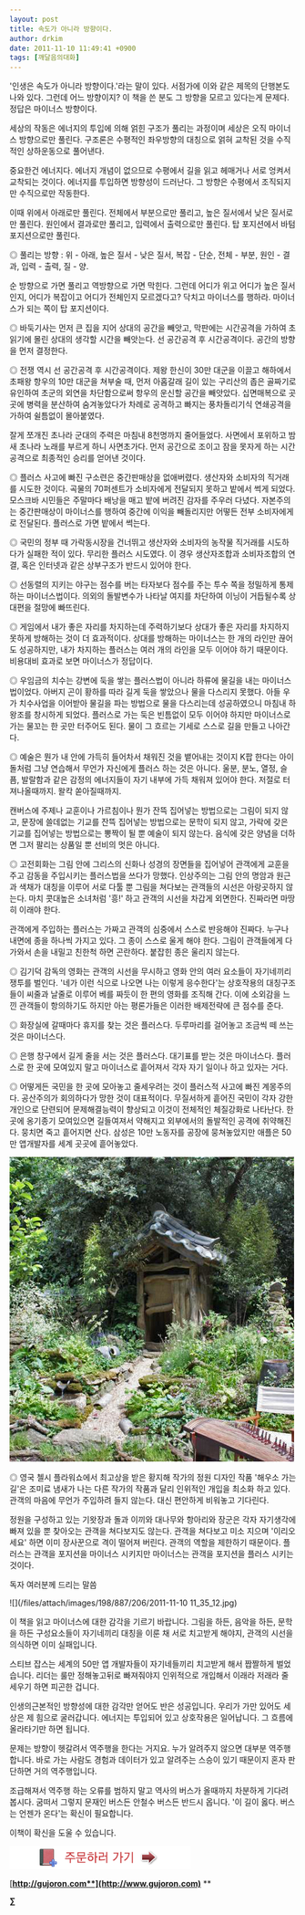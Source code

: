 ```yaml
---
layout: post
title: 속도가 아니라 방향이다.
author: drkim
date: 2011-11-10 11:49:41 +0900
tags: [깨달음의대화]
---
```

'인생은 속도가 아니라 방향이다.'라는 말이 있다. 서점가에 이와 같은 제목의 단행본도 나와 있다. 그런데 어느 방향이지? 이 책을 쓴 분도 그 방향을 모르고 있다는게 문제다. 정답은 마이너스 방향이다. 

세상의 작동은 에너지의 투입에 의해 얽힌 구조가 풀리는 과정이며 세상은 오직 마이너스 방향으로만 풀린다. 구조론은 수평적인 좌우방향의 대칭으로 얽혀 교착된 것을 수직적인 상하운동으로 풀어낸다. 

중요한건 에너지다. 에너지 개념이 없으므로 수평에서 길을 읽고 헤매거나 서로 엉켜서 교착되는 것이다. 에너지를 투입하면 방향성이 드러난다. 그 방향은 수평에서 조직되지만 수직으로만 작동한다. 

이때 위에서 아래로만 풀린다. 전체에서 부분으로만 풀리고, 높은 질서에서 낮은 질서로만 풀린다. 원인에서 결과로만 풀리고, 입력에서 출력으로만 풀린다. 탑 포지션에서 바텀 포지션으로만 풀린다. 

◎ 풀리는 방향 : 위 - 아래, 높은 질서 - 낮은 질서, 복잡 - 단순, 전체 - 부분, 원인 - 결과, 입력 - 출력, 질 - 양. 

순 방향으로 가면 풀리고 역방향으로 가면 막힌다. 그런데 어디가 위고 어디가 높은 질서인지, 어디가 복잡이고 어디가 전체인지 모르겠다고? 닥치고 마이너스를 행하라. 마이너스가 되는 쪽이 탑 포지션이다. 

◎ 바둑기사는 먼저 큰 집을 지어 상대의 공간을 빼앗고, 막판에는 시간공격을 가하여 초읽기에 몰린 상대의 생각할 시간을 빼앗는다. 선 공간공격 후 시간공격이다. 공간의 방향을 먼저 결정한다. 

◎ 전쟁 역시 선 공간공격 후 시간공격이다. 제왕 한신이 30만 대군을 이끌고 해하에서 초패왕 항우의 10만 대군을 쳐부술 때, 먼저 아홉갈래 길이 있는 구리산의 좁은 골짜기로 유인하여 초군의 외연을 차단함으로써 항우의 운신할 공간을 빼앗았다. 십면매복으로 곳곳에 병력을 분산하여 숨겨놓았다가 차례로 공격하고 빠지는 풍차돌리기식 연쇄공격을 가하여 쉴틈없이 몰아붙였다. 

잘게 쪼개진 초나라 군대의 주력은 마침내 8천명까지 줄어들었다. 사면에서 포위하고 밤새 초나라 노래를 부르게 하니 사면초가다. 먼저 공간으로 조이고 잠을 못자게 하는 시간공격으로 최종적인 승리를 얻어낸 것이다. 

◎ 플러스 사고에 빠진 구소련은 중간판매상을 없애버렸다. 생산자와 소비자의 직거래를 시도한 것이다. 곡물의 70퍼센트가 소비자에게 전달되지 못하고 밭에서 썩게 되었다. 모스크바 시민들은 주말마다 배낭을 매고 밭에 버려진 감자를 주우러 다녔다. 자본주의는 중간판매상이 마이너스를 행하여 중간에 이익을 빼돌리지만 어떻든 전부 소비자에게로 전달된다. 플러스로 가면 밭에서 썩는다. 

◎ 국민의 정부 때 가락동시장을 건너뛰고 생산자와 소비자의 농작물 직거래를 시도하다가 실패한 적이 있다. 무리한 플러스 시도였다. 이 경우 생산자조합과 소비자조합의 연결, 혹은 인터넷과 같은 상부구조가 반드시 있어야 한다. 

◎ 선동렬의 지키는 야구는 점수를 버는 타자보다 점수를 주는 투수 쪽을 정밀하게 통제하는 마이너스법이다. 의외의 돌발변수가 나타날 여지를 차단하여 이닝이 거듭될수록 상대편을 절망에 빠뜨린다. 

◎ 게임에서 내가 좋은 자리를 차지하는데 주력하기보다 상대가 좋은 자리를 차지하지 못하게 방해하는 것이 더 효과적이다. 상대를 방해하는 마이너스는 한 개의 라인만 끊어도 성공하지만, 내가 차지하는 플러스는 여러 개의 라인을 모두 이어야 하기 때문이다. 비용대비 효과로 보면 마이너스가 정답이다. 

◎ 우임금의 치수는 강변에 둑을 쌓는 플러스법이 아니라 하류에 물길을 내는 마이너스법이었다. 아버지 곤이 황하를 따라 길게 둑을 쌓았으나 물을 다스리지 못했다. 아들 우가 치수사업을 이어받아 물길을 파는 방법으로 물을 다스리는데 성공하였으니 마침내 하왕조를 창시하게 되었다. 플러스로 가는 둑은 빈틈없이 모두 이어야 하지만 마이너스로 가는 물꼬는 한 곳만 터주어도 된다. 물이 그 흐르는 기세로 스스로 길을 만들고 나아간다. 

◎ 예술은 뭔가 내 안에 가득히 들어차서 채워진 것을 뱉어내는 것이지 K팝 한다는 아이돌처럼 그냥 연습해서 무언가 자신에게 플러스 하는 것은 아니다. 울분, 분노, 열정, 슬픔, 발랄함과 같은 감정의 에너지들이 자기 내부에 가득 채워져 있어야 한다. 저절로 터져나올때까지. 왈칵 쏟아질때까지. 

캔버스에 주제나 교훈이나 가르침이나 뭔가 잔뜩 집어넣는 방법으로는 그림이 되지 않고, 문장에 쓸데없는 기교를 잔뜩 집어넣는 방법으로는 문학이 되지 않고, 가락에 갖은 기교를 집어넣는 방법으로는 뽕짝이 될 뿐 예술이 되지 않는다. 음식에 갖은 양념을 더하면 그저 팔리는 상품일 뿐 선비의 멋은 아니다. 

◎ 고전회화는 그림 안에 그리스의 신화나 성경의 장면들을 집어넣어 관객에게 교훈을 주고 감동을 주입시키는 플러스법을 쓰다가 망했다. 인상주의는 그림 안의 명암과 원근과 색채가 대칭을 이루어 서로 다툴 뿐 그림을 쳐다보는 관객들의 시선은 아랑곳하지 않는다. 마치 콧대높은 소녀처럼 '흥!' 하고 관객의 시선을 차갑게 외면한다. 진짜라면 마땅히 이래야 한다. 

관객에게 주입하는 플러스는 가짜고 관객의 심중에서 스스로 반응해야 진짜다. 누구나 내면에 종을 하나씩 가지고 있다. 그 종이 스스로 울게 해야 한다. 그림이 관객들에게 다가와서 손을 내밀고 친한척 하면 곤란하다. 붙잡힌 종은 울리지 않는다. 

◎ 김기덕 감독의 영화는 관객의 시선을 무시하고 영화 안의 여러 요소들이 자기네끼리 쟁투를 벌인다. '네가 이런 식으로 나오면 나는 이렇게 응수한다'는 상호작용의 대칭구조들이 씨줄과 날줄로 이루어 베를 짜듯이 한 편의 영화를 조직해 간다. 이에 소외감을 느낀 관객들이 항의하기도 하지만 아는 평론가들은 이러한 배제전략에 큰 점수를 준다. 

◎ 화장실에 갈때마다 휴지를 찾는 것은 플러스다. 두루마리를 걸어놓고 조금씩 떼 쓰는 것은 마이너스다. 

◎ 은행 창구에서 길게 줄을 서는 것은 플러스다. 대기표를 받는 것은 마이너스다. 플러스로 한 곳에 모여있지 말고 마이너스로 흩어져서 각자 자기 일이나 하고 있자는 거다. 

◎ 어떻게든 국민을 한 곳에 모아놓고 줄세우려는 것이 플러스적 사고에 빠진 계몽주의다. 공산주의가 회의하다가 망한 것이 대표적이다. 무질서하게 흩어진 국민이 각자 강한 개인으로 단련되어 문제해결능력이 향상되고 이것이 전체적인 체질강화로 나타난다. 한 곳에 옹기종기 모여있으면 길들여져서 약해지고 외부에서의 돌발적인 공격에 취약해진다. 뭉치면 죽고 흩어지면 산다. 삼성은 10만 노동자를 공장에 뭉쳐놓았지만 애플은 50만 앱개발자를 세계 곳곳에 흩어놓았다. 



 ![](/files/attach/images/198/887/206/3750634321.jpg)



  ◎ 영국 첼시 플라워쇼에서 최고상을 받은 황지해 작가의 정원 디자인 작품 '해우소 가는 길'은 조미료 냄새가 나는 다른 작가의 작품과 달리 인위적인 개입을 최소화 하고 있다. 관객의 마음에 무언가 주입하려 들지 않는다. 대신 편안하게 비워놓고 기다린다.






  정원을 구성하고 있는 기왓장과 돌과 이끼와 대나무와 항아리와 장군은 각자 자기생각에 빠져 있을 뿐 찾아오는 관객을 쳐다보지도 않는다. 관객을 쳐다보고 미소 지으며 '이리오세요' 하면 이미 장사꾼으로 격이 떨어져 버린다. 관객의 역할을 제한하기 때문이다. 플러스는 관객을 포지션을 마이너스 시키지만 마이너스는 관객을 포지션을 플러스 시키는 것이다.






  




독자 여러분께 드리는 말씀



 ![](/files/attach/images/198/887/206/2011-11-10 11_35_12.jpg)



이 책을 읽고 마이너스에 대한 감각을 기르기 바랍니다. 그림을 하든, 음악을 하든, 문학을 하든 구성요소들이 자기네끼리 대칭을 이룬 채 서로 치고받게 해야지, 관객의 시선을 의식하면 이미 실패입니다. 



스티브 잡스는 세계의 50만 앱 개발자들이 자기네들끼리 치고받게 해서 짭짤하게 벌었습니다. 리더는 룰만 정해놓고뒤로 빠져줘야지 인위적으로 개입해서 이래라 저래라 줄 세우기 하면 피곤한 겁니다. 



인생의근본적인 방향성에 대한 감각만 얻어도 반은 성공입니다. 우리가 가만 있어도 세상은 제 힘으로 굴러갑니다. 에너지는 투입되어 있고 상호작용은 일어납니다. 그 흐름에 올라타기만 하면 됩니다.



문제는 방향이 헷갈려서 역주행을 한다는 거지요. 누가 알려주지 않으면 대부분 역주행 합니다. 바로 가는 사람도 경험과 데이터가 있고 알려주는 스승이 있기 때문이지 혼자 판단하면 거의 역주행입니다.



조급해져서 역주행 하는 오류를 범하지 말고 역사의 버스가 올때까지 차분하게 기다려 봅시다. 굼떠서 그렇지 문재인 버스든 안철수 버스든 반드시 옵니다. '이 길이 옳다. 버스는 언젠가 온다'는 확신이 필요합니다.



이책이 확신을 도울 수 있습니다.



![](/files/attach/images/199/376/206/bookorder.gif)







[**http://gujoron.com**](http://www.gujoron.com)** 
**

**∑**